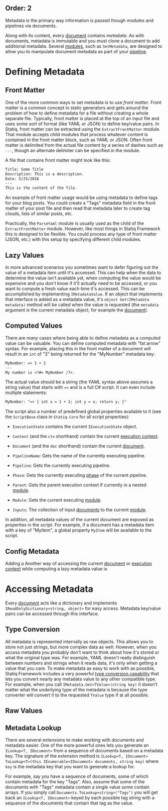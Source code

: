 Order: 2
---
Metadata is the primary way information is passed though modules and pipelines via documents.

Along with its content, every [document](/framework/concepts/documents) contains *metadata*. As with documents, metadata is immutable and you must clone a document to add additional metadata. Several [modules](/framework/concepts/modules), such as `SetMetadata`, are designed to allow you to manipulate document metadata as part of your [pipeline](/framework/concepts/pipelines).

# Defining Metadata

## Front Matter

One of the more common ways to set metadata is to use *front matter*. Front matter is a common concept in static generators and gets around the problem of how to define metadata for a file without creating a whole separate file. Typically, front matter is placed at the top of an input file and uses some sort of format (like YAML or JSON) to define key/value pairs. In Statiq, front matter can be extracted using the `ExtractFrontMatter` module. That module accepts child modules that process whatever content is contained in the front matter block, such as YAML or JSON. Often front matter is delimited from the actual file content by a series of dashes such as `---`, though an alternate delimiter can be specified in the module.

A file that contains front matter might look like this:

``` txt
Title: Some Title
Description: This is a description.
Date: 5/25/2016
---
This is the content of the file.
```

An example of front matter usage would be using metadata to define tags for your blog posts. You could create a "Tags" metadata field in the front matter of your post file and then read that metadata later to create tag clouds, lists of similar posts, etc.

Practically, the `ParseYaml` module is usually used as the child of the `ExtractFrontMatter` module. However, like most things in Statiq Framework this is designed to be flexible. You could process any type of front matter (JSON, etc.) with this setup by specifying different child modules.

## Lazy Values

In more advanced scenarios you sometimes want to defer figuring out the value of a metadata item until it's accessed. This can help when the data to determine the value isn't available yet, when computing the value would be expensive and you don't know if it'll actually need to be accessed, or you want to compute a fresh value each time it's accessed. This can be accomplished by implementing `IMetadataValue`. If an object that implements that interface is added as a metadata value, it's `object Get(IMetadata metadata)` method will be called when the value is requested (the `metadata` argument is the current metadata object, for example the [document](xref:documents)).

## Computed Values

There are _many_ cases where being able to define metadata as a computed value can be valuable. You can define computed metadata with "fat arrow" syntax. For example, placing this in the front matter of a document will result in an `int` of "3" being returned for the "MyNumber" metadata key:

```txt
MyNumber: => 1 + 2
---
My number is <?#= MyNumber /?>.
```

The actual value should be a string (the YAML syntax above assumes a string value) that starts with `=>` and is a full C# script. It can even include multiple statements:

```txt
MyNumber: "=> { int x = 1 + 2; int y = x; return y; }"
```

The script also a number of predefined global properties available to it (see the `ScriptBase` class in `Statiq.Core` for all script properties):

- `ExecutionState` contains the current `IExecutionState` object.

- `Context` (and the `ctx` shorthand) contain the current [execution context](xref:execution#execution-context).

- `Document` (and the `doc` shorthand) contain the current [document](xref:documents).

- `PipelineName`: Gets the name of the currently executing pipeline.

- `Pipeline`: Gets the currently executing pipeline.

- `Phase`: Gets the currently executing [phase](xref:pipelines#phases) of the current pipeline.

- `Parent`: Gets the parent execution context if currently in a nested [module](xref:modules).

- `Module`: Gets the current executing [module](xref:modules).

- `Inputs`: The collection of input [documents](xref:documents) to the current [module](xref:modules).

In addition, all metadata values of the current document are exposed as properties in the script. For example, if a document has a metadata item with a key of "MyItem", a global property `MyItem` will be available to the script.

## Config Metadata

Adding a Another way of accessing the current [document](xref:documents) or [execution context](xref:execution#execution-context) while computing a lazy metadata value is 

# Accessing Metadata

Every [document](xref:documents) acts like a dictionary and implements `IReadOnlyDictionary<string, object>` for easy access. Metadata key/value pairs can be accessed through this interface.

## Type Conversion 

All metadata is represented internally as raw objects. This allows you to store not just strings, but more complex data as well. However, when you access metadata you probably don't want to think about how it's stored or what the original type was. For example, YAML doesn't really distinguish between numbers and strings when it reads data, it's only when getting a value that you care. To make metadata as easy to work with as possible, Statiq Framework includes a very powerful [type conversion capability](xref:type_conversion) that lets you convert nearly any metadata value to any other compatible type. For example, when you call `IMetadata.Get<TValue>(string key)` it doesn’t matter what the underlying type of the metadata is because the type converter will convert it to the requested `TValue` type if at all possible.

## Raw Values

## Metadata Lookup

There are several extensions to make working with documents and metadata easier. One of the more powerful ones lets you generate an `ILookup<T, IDocument>` from a sequence of documents based on a metadata key. The signature of the extension method is `ILookup<T, IDocument> ToLookup<T>(this IEnumerable<IDocument> documents, string key)` where `key` is the metadata key that you want to generate a lookup for.

For example, say you have a sequence of documents, some of which contain metadata for the key "Tags". Also, assume that some of the documents with "Tags" metadata contain a single value some contain arrays. If you simply call `Documents.ToLookup<string>("Tags")` you will get back an `ILookup<T, IDocument>` keyed by each possible tag string with a sequence of the documents that contain that tag as the value.